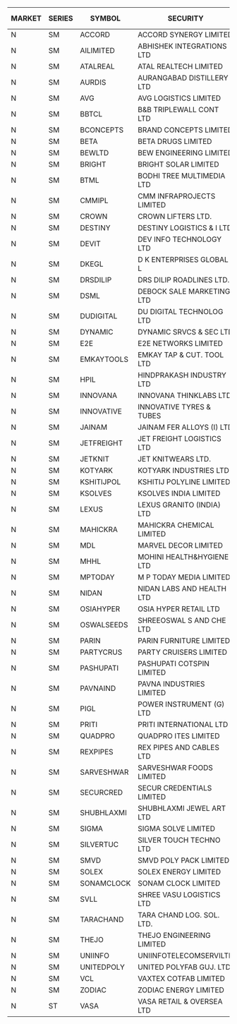 


| MARKET | SERIES | SYMBOL | SECURITY | PREV CL PR | OPEN PRICE | HIGH PRICE | LOW PRICE | CLOSE PRICE | NET TRDVAL | NET TRDQTY | CORP IND | HI 52 WK | LO 52 WK |
| ----- | ----- | ----- | ----- | ----- | ----- | ----- | ----- | ----- | ----- | ----- | ----- | ----- | ----- |
| N | SM | ACCORD | ACCORD SYNERGY LIMITED | 18.25 | 17.35 | 17.35 | 17.35 | 17.35 | 34700.00 | 2000 |  | 24.05 | 14.45 |
| N | SM | AILIMITED | ABHISHEK INTEGRATIONS LTD | 22.30 | 21.20 | 21.20 | 21.20 | 21.20 | 63600.00 | 3000 |  | 38.60 | 19.00 |
| N | SM | ATALREAL | ATAL REALTECH LIMITED | 159.05 | 153.15 | 161.00 | 150.00 | 157.10 | 6720880.00 | 43200 |  | 188.40 | 30.95 |
| N | SM | AURDIS | AURANGABAD DISTILLERY LTD | 75.85 | 75.95 | 75.95 | 75.95 | 75.95 | 151900.00 | 2000 |  | 86.00 | 28.00 |
| N | SM | AVG | AVG LOGISTICS LIMITED | 69.80 | 73.20 | 73.20 | 67.00 | 70.95 | 735780.00 | 10800 |  | 83.00 | 40.65 |
| N | SM | BBTCL | B&B TRIPLEWALL CONT LTD | 154.55 | 162.00 | 162.25 | 162.00 | 162.25 | 1946250.00 | 12000 |  | 169.20 | 39.50 |
| N | SM | BCONCEPTS | BRAND CONCEPTS LIMITED | 39.50 | 37.75 | 41.40 | 37.75 | 41.35 | 1750200.00 | 45000 |  | 48.00 | 14.55 |
| N | SM | BETA | BETA DRUGS LIMITED | 520.00 | 526.00 | 624.00 | 526.00 | 624.00 | 31595460.00 | 52400 |  | 665.00 | 104.80 |
| N | SM | BEWLTD | BEW ENGINEERING LIMITED | 608.85 | 601.10 | 601.10 | 580.00 | 580.00 | 4722200.00 | 8000 |  | 608.85 | 228.15 |
| N | SM | BRIGHT | BRIGHT SOLAR LIMITED | 5.00 | 5.10 | 5.10 | 5.00 | 5.00 | 1042200.00 | 207000 |  | 15.55 | 4.60 |
| N | SM | BTML | BODHI TREE MULTIMEDIA LTD | 153.00 | 154.95 | 154.95 | 145.50 | 146.05 | 1420260.00 | 9600 |  | 155.55 | 64.05 |
| N | SM | CMMIPL | CMM INFRAPROJECTS LIMITED | 12.65 | 12.10 | 12.10 | 12.10 | 12.10 | 36300.00 | 3000 |  | 21.05 | 2.80 |
| N | SM | CROWN | CROWN LIFTERS LTD. | 30.95 | 31.45 | 31.90 | 31.35 | 31.90 | 2845000.00 | 90000 |  | 162.00 | 25.05 |
| N | SM | DESTINY | DESTINY LOGISTICS & I LTD | 10.35 | 10.50 | 10.50 | 9.35 | 9.45 | 1587900.00 | 156000 |  | 15.35 | 9.35 |
| N | SM | DEVIT | DEV INFO TECHNOLOGY LTD | 56.00 | 60.00 | 60.00 | 60.00 | 60.00 | 720000.00 | 12000 |  | 165.00 | 56.00 |
| N | SM | DKEGL | D K ENTERPRISES GLOBAL L | 42.85 | 42.85 | 43.00 | 42.05 | 42.50 | 639750.00 | 15000 |  | 50.40 | 35.10 |
| N | SM | DRSDILIP | DRS DILIP ROADLINES LTD. | 70.00 | 72.00 | 72.00 | 72.00 | 72.00 | 115200.00 | 1600 |  | 78.00 | 69.00 |
| N | SM | DSML | DEBOCK SALE MARKETING LTD | 96.20 | 96.00 | 100.75 | 91.40 | 93.80 | 21306300.00 | 228000 |  | 108.40 | 5.75 |
| N | SM | DUDIGITAL | DU DIGITAL TECHNOLOG LTD | 168.00 | 176.00 | 176.00 | 176.00 | 176.00 | 352000.00 | 2000 |  | 176.00 | 95.00 |
| N | SM | DYNAMIC | DYNAMIC SRVCS & SEC LTD | 36.70 | 37.15 | 42.75 | 36.75 | 42.60 | 1464900.00 | 36000 |  | 48.90 | 35.00 |
| N | SM | E2E | E2E NETWORKS LIMITED | 59.95 | 60.05 | 61.90 | 60.05 | 61.60 | 857300.00 | 14000 |  | 65.00 | 35.55 |
| N | SM | EMKAYTOOLS | EMKAY TAP & CUT. TOOL LTD | 241.00 | 248.50 | 250.00 | 244.90 | 245.00 | 1039740.00 | 4200 |  | 250.00 | 77.50 |
| N | SM | HPIL | HINDPRAKASH INDUSTRY LTD | 53.45 | 51.25 | 52.10 | 51.25 | 52.10 | 1550250.00 | 30000 |  | 93.90 | 45.40 |
| N | SM | INNOVANA | INNOVANA THINKLABS LTD. | 243.00 | 249.85 | 250.75 | 245.00 | 250.35 | 1994700.00 | 8000 |  | 250.75 | 70.25 |
| N | SM | INNOVATIVE | INNOVATIVE TYRES & TUBES | 8.70 | 8.35 | 8.95 | 8.35 | 8.35 | 205650.00 | 24000 |  | 20.45 | 6.65 |
| N | SM | JAINAM | JAINAM FER ALLOYS (I) LTD | 89.00 | 90.00 | 91.30 | 87.10 | 89.20 | 536800.00 | 6000 |  | 107.75 | 69.70 |
| N | SM | JETFREIGHT | JET FREIGHT LOGISTICS LTD | 42.10 | 44.20 | 44.20 | 44.20 | 44.20 | 530400.00 | 12000 |  | 56.65 | 13.25 |
| N | SM | JETKNIT | JET KNITWEARS LTD. | 46.30 | 44.00 | 48.60 | 44.00 | 48.60 | 10384050.00 | 232500 |  | 54.20 | 18.00 |
| N | SM | KOTYARK | KOTYARK INDUSTRIES LTD | 94.15 | 89.55 | 96.70 | 89.55 | 96.60 | 2234600.00 | 24000 |  | 112.60 | 67.90 |
| N | SM | KSHITIJPOL | KSHITIJ POLYLINE LIMITED | 32.00 | 32.00 | 33.60 | 32.00 | 33.20 | 1061981.60 | 32662 |  | 45.65 | 19.85 |
| N | SM | KSOLVES | KSOLVES INDIA LIMITED | 311.45 | 315.00 | 330.00 | 315.00 | 329.60 | 6369880.00 | 19600 |  | 1718.20 | 295.00 |
| N | SM | LEXUS | LEXUS GRANITO (INDIA) LTD | 14.05 | 14.75 | 14.75 | 14.75 | 14.75 | 14750.00 | 1000 |  | 22.50 | 10.30 |
| N | SM | MAHICKRA | MAHICKRA CHEMICAL LIMITED | 76.70 | 76.00 | 76.00 | 76.00 | 76.00 | 114000.00 | 1500 |  | 96.50 | 75.00 |
| N | SM | MDL | MARVEL DECOR LIMITED | 27.30 | 28.10 | 28.10 | 28.10 | 28.10 | 56200.00 | 2000 |  | 29.95 | 21.00 |
| N | SM | MHHL | MOHINI HEALTH&HYGIENE LTD | 23.25 | 23.00 | 23.00 | 23.00 | 23.00 | 69000.00 | 3000 |  | 39.50 | 17.10 |
| N | SM | MPTODAY | M P TODAY MEDIA LIMITED | 29.25 | 30.70 | 30.70 | 30.70 | 30.70 | 61400.00 | 2000 |  | 30.70 | 11.30 |
| N | SM | NIDAN | NIDAN LABS AND HEALTH LTD | 59.70 | 57.10 | 59.50 | 57.10 | 58.90 | 2278050.00 | 39000 |  | 70.70 | 51.60 |
| N | SM | OSIAHYPER | OSIA HYPER RETAIL LTD | 175.20 | 193.50 | 193.50 | 193.50 | 193.50 | 77400.00 | 400 |  | 257.00 | 117.00 |
| N | SM | OSWALSEEDS | SHREEOSWAL S AND CHE LTD | 43.00 | 45.00 | 45.15 | 45.00 | 45.15 | 360600.00 | 8000 |  | 60.00 | 28.00 |
| N | SM | PARIN | PARIN FURNITURE LIMITED | 51.10 | 61.00 | 61.00 | 61.00 | 61.00 | 122000.00 | 2000 |  | 70.00 | 44.00 |
| N | SM | PARTYCRUS | PARTY CRUISERS LIMITED | 51.15 | 53.60 | 53.70 | 50.00 | 53.70 | 8065800.00 | 152000 |  | 53.70 | 16.50 |
| N | SM | PASHUPATI | PASHUPATI COTSPIN LIMITED | 82.00 | 80.05 | 80.25 | 79.50 | 79.85 | 383680.00 | 4800 |  | 99.00 | 50.00 |
| N | SM | PAVNAIND | PAVNA INDUSTRIES LIMITED | 216.95 | 217.00 | 217.00 | 217.00 | 217.00 | 173600.00 | 800 |  | 225.00 | 165.05 |
| N | SM | PIGL | POWER INSTRUMENT (G) LTD | 46.00 | 46.00 | 46.00 | 46.00 | 46.00 | 184000.00 | 4000 |  | 88.60 | 10.50 |
| N | SM | PRITI | PRITI INTERNATIONAL LTD | 65.00 | 64.50 | 66.95 | 64.00 | 66.95 | 1243040.00 | 19200 |  | 284.90 | 57.25 |
| N | SM | QUADPRO | QUADPRO ITES LIMITED | 14.60 | 14.50 | 15.30 | 14.50 | 14.85 | 1602600.00 | 108000 |  | 18.80 | 11.25 |
| N | SM | REXPIPES | REX PIPES AND CABLES LTD | 49.70 | 50.10 | 50.10 | 50.10 | 50.10 | 200400.00 | 4000 |  | 64.35 | 26.00 |
| N | SM | SARVESHWAR | SARVESHWAR FOODS LIMITED | 25.95 | 25.00 | 25.00 | 25.00 | 25.00 | 40000.00 | 1600 |  | 37.85 | 11.70 |
| N | SM | SECURCRED | SECUR CREDENTIALS LIMITED | 47.75 | 50.10 | 50.10 | 50.10 | 50.10 | 120240.00 | 2400 |  | 50.10 | 12.00 |
| N | SM | SHUBHLAXMI | SHUBHLAXMI JEWEL ART LTD | 14.20 | 13.70 | 14.85 | 13.50 | 14.65 | 98300.00 | 7000 |  | 26.80 | 11.20 |
| N | SM | SIGMA | SIGMA SOLVE LIMITED | 536.00 | 562.80 | 562.80 | 562.80 | 562.80 | 1013040.00 | 1800 |  | 562.80 | 33.80 |
| N | SM | SILVERTUC | SILVER TOUCH TECHNO LTD | 150.00 | 155.00 | 155.00 | 155.00 | 155.00 | 310000.00 | 2000 |  | 194.80 | 72.00 |
| N | SM | SMVD | SMVD POLY PACK LIMITED | 21.95 | 22.50 | 23.00 | 21.35 | 21.45 | 350900.00 | 16000 |  | 24.40 | 7.40 |
| N | SM | SOLEX | SOLEX ENERGY LIMITED | 44.50 | 44.55 | 46.00 | 44.55 | 44.55 | 451300.00 | 10000 |  | 68.45 | 26.30 |
| N | SM | SONAMCLOCK | SONAM CLOCK LIMITED | 69.00 | 69.10 | 69.50 | 69.10 | 69.25 | 623550.00 | 9000 |  | 70.20 | 39.00 |
| N | SM | SVLL | SHREE VASU LOGISTICS LTD | 102.00 | 105.00 | 107.00 | 105.00 | 107.00 | 212000.00 | 2000 |  | 107.00 | 76.00 |
| N | SM | TARACHAND | TARA CHAND LOG. SOL. LTD. | 41.20 | 41.95 | 42.70 | 41.95 | 42.45 | 338600.00 | 8000 |  | 52.35 | 26.00 |
| N | SM | THEJO | THEJO ENGINEERING LIMITED | 1086.00 | 1070.00 | 1143.00 | 1069.00 | 1078.50 | 3786570.00 | 3450 |  | 3950.00 | 826.00 |
| N | SM | UNIINFO | UNIINFOTELECOMSERVILTD | 37.85 | 36.05 | 37.00 | 36.05 | 37.00 | 146100.00 | 4000 |  | 37.85 | 15.50 |
| N | SM | UNITEDPOLY | UNITED POLYFAB GUJ. LTD. | 16.60 | 15.80 | 15.80 | 15.80 | 15.80 | 142200.00 | 9000 |  | 59.75 | 8.20 |
| N | SM | VCL | VAXTEX COTFAB LIMITED | 124.00 | 122.00 | 127.50 | 117.80 | 127.50 | 915150.00 | 7500 |  | 127.50 | 17.00 |
| N | SM | ZODIAC | ZODIAC ENERGY LIMITED | 27.85 | 26.50 | 26.50 | 26.50 | 26.50 | 106000.00 | 4000 |  | 32.60 | 12.25 |
| N | ST | VASA | VASA RETAIL & OVERSEA LTD | 5.15 | 5.00 | 5.00 | 5.00 | 5.00 | 20000.00 | 4000 |  | 45.80 | 4.95 |



